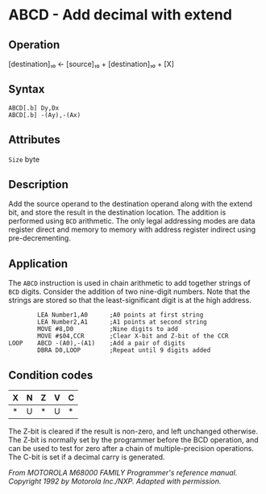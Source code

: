 # ABCD - Add decimal with extend

## Operation
[destination]₁₀ ← [source]₁₀ + [destination]₁₀ + [X]

## Syntax
```assembly
ABCD[.b] Dy,Dx
ABCD[.b] -(Ay),-(Ax)
```

## Attributes
`Size` byte

## Description
Add the source operand to the destination operand along with the extend bit, and store the result in the destination location. The addition is performed using `BCD` arithmetic. The only legal addressing modes are data register direct and memory to memory with address register indirect using pre-decrementing.

## Application
The `ABCD` instruction is used in chain arithmetic to add together strings of `BCD` digits. Consider the addition of two nine-digit numbers. Note that the strings are stored so that the least-significant digit is at the high address.

```assembly
        LEA Number1,A0      ;A0 points at first string
        LEA Number2,A1      ;A1 points at second string
        MOVE #8,D0          ;Nine digits to add
        MOVE #$04,CCR       ;Clear X-bit and Z-bit of the CCR
LOOP    ABCD -(A0),-(A1)    ;Add a pair of digits
        DBRA D0,LOOP        ;Repeat until 9 digits added
```

## Condition codes
|X|N|Z|V|C|
|--|--|--|--|--|
|*|U|*|U|*|

The Z-bit is cleared if the result is non-zero, and left unchanged otherwise. The Z-bit is normally set by the programmer before the BCD operation, and can be used to test for zero after a chain of multiple-precision operations. The C-bit is set if a decimal carry is generated.

*From MOTOROLA M68000 FAMILY Programmer's reference manual. Copyright 1992 by Motorola Inc./NXP. Adapted with permission.*
